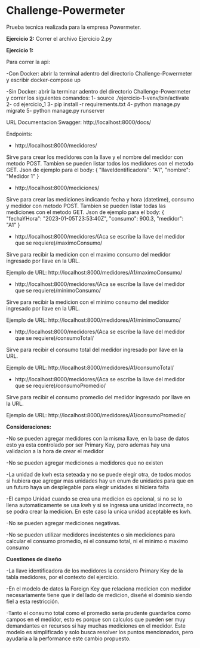 # Challenge-Powermeter

Prueba tecnica realizada para la empresa Powermeter.

**Ejercicio 2:**
Correr el archivo Ejercicio 2.py

**Ejercicio 1:**

Para correr la api:

-Con Docker: abrir la terminal adentro del directorio Challenge-Powermeter y escribir docker-compose up


-Sin Docker: abrir la terminar adentro del directorio Challenge-Powermeter y correr los siguientes comandos:
1- source ./ejercicio-1-venv/bin/activate
2- cd ejercicio_1
3- pip install -r requirements.txt
4- python manage.py migrate
5- python manage.py runserver

URL Documentacion Swagger: http://localhost:8000/docs/

Endpoints:
- http://localhost:8000/medidores/

Sirve para crear los medidores con la llave y el nombre del medidor con metodo POST.
Tambien se pueden listar todos los medidores con el metodo GET.
Json de ejemplo para el body:
{
        "llaveIdentificadora": "A1",
        "nombre": "Medidor 1"
}

- http://localhost:8000/mediciones/

Sirve para crear las mediciones indicando fecha y hora (datetime), consumo y medidor con metodo POST.
Tambien se pueden listar todas las mediciones con el metodo GET.
Json de ejemplo para el body:
{
        "fechaYHora": "2023-01-05T23:53:40Z",
        "consumo": 900.3,
        "medidor": "A1"
}

- http://localhost:8000/medidores/(Aca se escribe la llave del medidor que se requiere)/maximoConsumo/

Sirve para recibir la medicion con el maximo consumo del medidor ingresado por llave en la URL.

Ejemplo de URL: http://localhost:8000/medidores/A1/maximoConsumo/

- http://localhost:8000/medidores/(Aca se escribe la llave del medidor que se requiere)/minimoConsumo/

Sirve para recibir la medicion con el minimo consumo del medidor ingresado por llave en la URL.

Ejemplo de URL: http://localhost:8000/medidores/A1/minimoConsumo/

- http://localhost:8000/medidores/(Aca se escribe la llave del medidor que se requiere)/consumoTotal/

Sirve para recibir el consumo total del medidor ingresado por llave en la URL.

Ejemplo de URL: http://localhost:8000/medidores/A1/consumoTotal/

- http://localhost:8000/medidores/(Aca se escribe la llave del medidor que se requiere)/consumoPromedio/

Sirve para recibir el consumo promedio del medidor ingresado por llave en la URL.

Ejemplo de URL: http://localhost:8000/medidores/A1/consumoPromedio/


**Consideraciones:**

-No se pueden agregar medidores con la misma llave, en la base de datos esto ya esta controlado por ser Primary Key, pero ademas
hay una validacion a la hora de crear el medidor

-No se pueden agregar mediciones a medidores que no existen

-La unidad de kwh esta seteada y no se puede elegir otra, de todos modos si hubiera que agregar mas unidades hay un enum de 
unidades para que en un futuro haya un desplegable para elegir unidades si hiciera falta

-El campo Unidad cuando se crea una medicion es opcional, si no se lo llena automaticamente se usa kwh y si se ingresa una unidad incorrecta, no se
podra crear la medicion. En este caso la unica unidad aceptable es kwh.

-No se pueden agregar mediciones negativas.

-No se pueden utilizar medidores inexistentes o sin mediciones para calcular el consumo promedio, ni el consumo total, ni el minimo o maximo consumo

**Cuestiones de diseño**

-La llave identificadora de los medidores la considero Primary Key de la tabla medidores, por el contexto del ejercicio.

-En el modelo de datos la Foreign Key que relaciona medicion con medidor necesariamente tiene que ir del lado de medicion, diseñé el dominio siendo
fiel a esta restricción.

-Tanto el consumo total como el promedio seria prudente guardarlos como campos en el medidor, esto es porque son calculos que pueden ser muy demandantes
en recursos si hay muchas mediciones en el medidor. Este modelo es simplificado y solo busca resolver los puntos mencionados, pero ayudaria a la performance este cambio propuesto.
